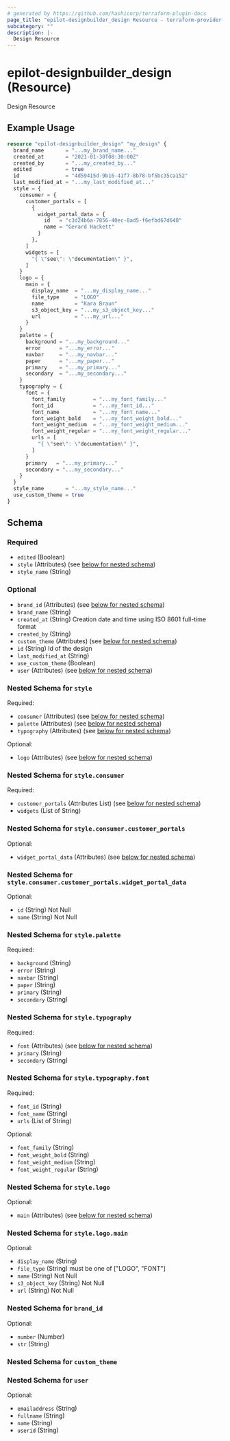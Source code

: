 ```yaml
---
# generated by https://github.com/hashicorp/terraform-plugin-docs
page_title: "epilot-designbuilder_design Resource - terraform-provider-epilot-designbuilder"
subcategory: ""
description: |-
  Design Resource
---
```


# epilot-designbuilder_design (Resource)

Design Resource

## Example Usage

```terraform
resource "epilot-designbuilder_design" "my_design" {
  brand_name       = "...my_brand_name..."
  created_at       = "2021-01-30T08:30:00Z"
  created_by       = "...my_created_by..."
  edited           = true
  id               = "4d59415d-9b16-41f7-8b78-bf5bc35ca152"
  last_modified_at = "...my_last_modified_at..."
  style = {
    consumer = {
      customer_portals = [
        {
          widget_portal_data = {
            id   = "c3d24b6a-7856-40ec-8ad5-f6efbd67d648"
            name = "Gerard Hackett"
          }
        },
      ]
      widgets = [
        "{ \"see\": \"documentation\" }",
      ]
    }
    logo = {
      main = {
        display_name  = "...my_display_name..."
        file_type     = "LOGO"
        name          = "Kara Braun"
        s3_object_key = "...my_s3_object_key..."
        url           = "...my_url..."
      }
    }
    palette = {
      background = "...my_background..."
      error      = "...my_error..."
      navbar     = "...my_navbar..."
      paper      = "...my_paper..."
      primary    = "...my_primary..."
      secondary  = "...my_secondary..."
    }
    typography = {
      font = {
        font_family         = "...my_font_family..."
        font_id             = "...my_font_id..."
        font_name           = "...my_font_name..."
        font_weight_bold    = "...my_font_weight_bold..."
        font_weight_medium  = "...my_font_weight_medium..."
        font_weight_regular = "...my_font_weight_regular..."
        urls = [
          "{ \"see\": \"documentation\" }",
        ]
      }
      primary   = "...my_primary..."
      secondary = "...my_secondary..."
    }
  }
  style_name       = "...my_style_name..."
  use_custom_theme = true
}
```

<!-- schema generated by tfplugindocs -->
## Schema

### Required

- `edited` (Boolean)
- `style` (Attributes) (see [below for nested schema](#nestedatt--style))
- `style_name` (String)

### Optional

- `brand_id` (Attributes) (see [below for nested schema](#nestedatt--brand_id))
- `brand_name` (String)
- `created_at` (String) Creation date and time using ISO 8601 full-time format
- `created_by` (String)
- `custom_theme` (Attributes) (see [below for nested schema](#nestedatt--custom_theme))
- `id` (String) Id of the design
- `last_modified_at` (String)
- `use_custom_theme` (Boolean)
- `user` (Attributes) (see [below for nested schema](#nestedatt--user))

<a id="nestedatt--style"></a>
### Nested Schema for `style`

Required:

- `consumer` (Attributes) (see [below for nested schema](#nestedatt--style--consumer))
- `palette` (Attributes) (see [below for nested schema](#nestedatt--style--palette))
- `typography` (Attributes) (see [below for nested schema](#nestedatt--style--typography))

Optional:

- `logo` (Attributes) (see [below for nested schema](#nestedatt--style--logo))

<a id="nestedatt--style--consumer"></a>
### Nested Schema for `style.consumer`

Required:

- `customer_portals` (Attributes List) (see [below for nested schema](#nestedatt--style--consumer--customer_portals))
- `widgets` (List of String)

<a id="nestedatt--style--consumer--customer_portals"></a>
### Nested Schema for `style.consumer.customer_portals`

Optional:

- `widget_portal_data` (Attributes) (see [below for nested schema](#nestedatt--style--consumer--customer_portals--widget_portal_data))

<a id="nestedatt--style--consumer--customer_portals--widget_portal_data"></a>
### Nested Schema for `style.consumer.customer_portals.widget_portal_data`

Optional:

- `id` (String) Not Null
- `name` (String) Not Null




<a id="nestedatt--style--palette"></a>
### Nested Schema for `style.palette`

Required:

- `background` (String)
- `error` (String)
- `navbar` (String)
- `paper` (String)
- `primary` (String)
- `secondary` (String)


<a id="nestedatt--style--typography"></a>
### Nested Schema for `style.typography`

Required:

- `font` (Attributes) (see [below for nested schema](#nestedatt--style--typography--font))
- `primary` (String)
- `secondary` (String)

<a id="nestedatt--style--typography--font"></a>
### Nested Schema for `style.typography.font`

Required:

- `font_id` (String)
- `font_name` (String)
- `urls` (List of String)

Optional:

- `font_family` (String)
- `font_weight_bold` (String)
- `font_weight_medium` (String)
- `font_weight_regular` (String)



<a id="nestedatt--style--logo"></a>
### Nested Schema for `style.logo`

Optional:

- `main` (Attributes) (see [below for nested schema](#nestedatt--style--logo--main))

<a id="nestedatt--style--logo--main"></a>
### Nested Schema for `style.logo.main`

Optional:

- `display_name` (String)
- `file_type` (String) must be one of ["LOGO", "FONT"]
- `name` (String) Not Null
- `s3_object_key` (String) Not Null
- `url` (String) Not Null




<a id="nestedatt--brand_id"></a>
### Nested Schema for `brand_id`

Optional:

- `number` (Number)
- `str` (String)


<a id="nestedatt--custom_theme"></a>
### Nested Schema for `custom_theme`


<a id="nestedatt--user"></a>
### Nested Schema for `user`

Optional:

- `emailaddress` (String)
- `fullname` (String)
- `name` (String)
- `userid` (String)


